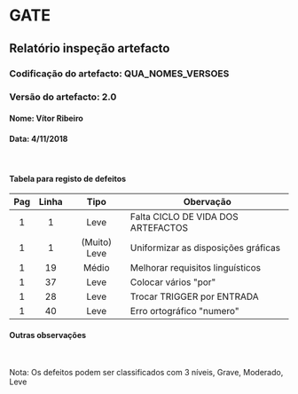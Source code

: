 # GATE
## Relatório inspeção artefacto
### Codificação do artefacto: QUA_NOMES_VERSOES
### Versão do artefacto: 2.0
#### Nome: Vítor Ribeiro
#### Data: 4/11/2018

</br>

#### Tabela para registo de defeitos
|Pag|Linha|Tipo|Obervação
|:---:|:---:|:---:|---
|1|1|Leve|Falta CICLO DE VIDA DOS ARTEFACTOS
|1|1|(Muito) Leve|Uniformizar as disposições gráficas
|1|19|Médio|Melhorar requisitos linguísticos
|1|37|Leve|Colocar vários "por"
|1|28|Leve|Trocar TRIGGER por ENTRADA
|1|40|Leve|Erro ortográfico "numero"


#### Outras observações

</br>

Nota: Os defeitos podem ser classificados com 3 níveis, Grave, Moderado, Leve
